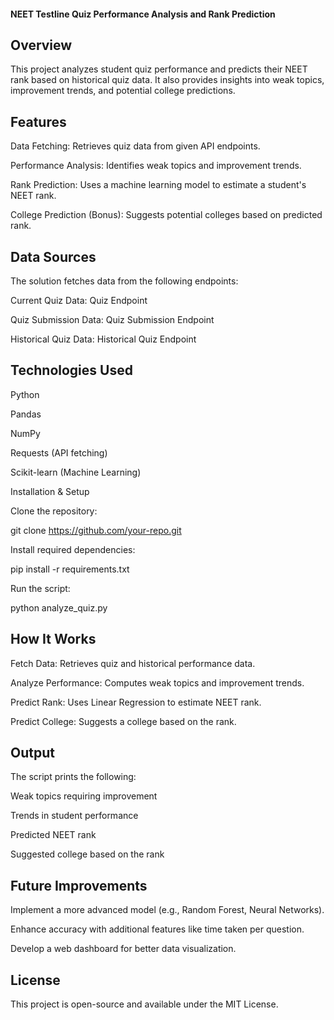 #### NEET Testline Quiz Performance Analysis and Rank Prediction

 ## Overview

This project analyzes student quiz performance and predicts their NEET rank based on historical quiz data. It also provides insights into weak topics, improvement trends, and potential college predictions.

## Features

Data Fetching: Retrieves quiz data from given API endpoints.

Performance Analysis: Identifies weak topics and improvement trends.

Rank Prediction: Uses a machine learning model to estimate a student's NEET rank.

College Prediction (Bonus): Suggests potential colleges based on predicted rank.

## Data Sources

The solution fetches data from the following endpoints:

Current Quiz Data: Quiz Endpoint

Quiz Submission Data: Quiz Submission Endpoint

Historical Quiz Data: Historical Quiz Endpoint

## Technologies Used

Python

Pandas

NumPy

Requests (API fetching)

Scikit-learn (Machine Learning)

Installation & Setup

Clone the repository:

git clone https://github.com/your-repo.git

Install required dependencies:

pip install -r requirements.txt

Run the script:

python analyze_quiz.py

## How It Works

Fetch Data: Retrieves quiz and historical performance data.

Analyze Performance: Computes weak topics and improvement trends.

Predict Rank: Uses Linear Regression to estimate NEET rank.

Predict College: Suggests a college based on the rank.

## Output

The script prints the following:

Weak topics requiring improvement

Trends in student performance

Predicted NEET rank

Suggested college based on the rank

## Future Improvements

Implement a more advanced model (e.g., Random Forest, Neural Networks).

Enhance accuracy with additional features like time taken per question.

Develop a web dashboard for better data visualization.

## License

This project is open-source and available under the MIT License.
